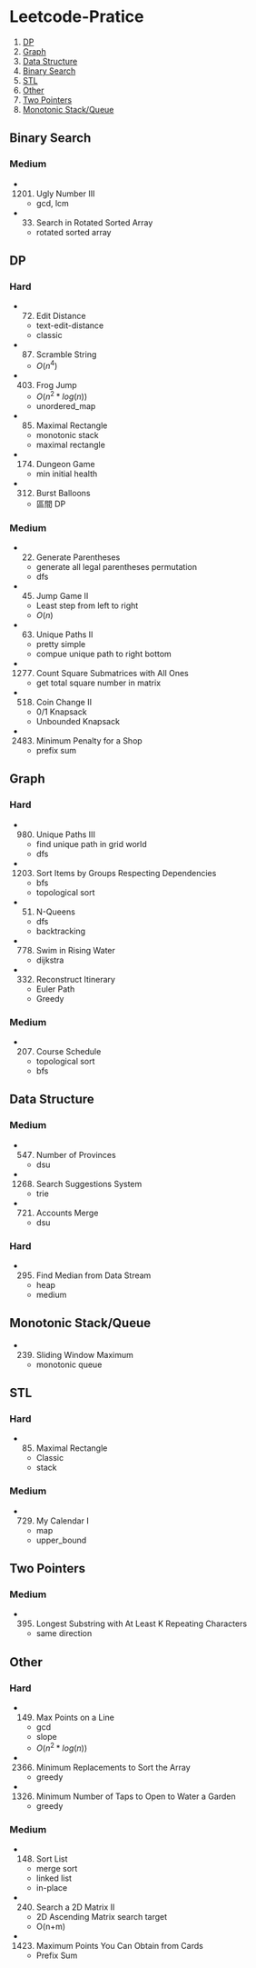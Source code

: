 # Leetcode-Pratice

1. [DP](#dp)
2. [Graph](#graph)
3. [Data Structure](#data-structure)
3. [Binary Search](#binary-search)
3. [STL](#STL)
4. [Other](#other)
5. [Two Pointers](#two-pointers)
6. [Monotonic Stack/Queue](#monotonic-stackqueue)

## Binary Search

### Medium

- 1201. Ugly Number III
  - gcd, lcm
- 33. Search in Rotated Sorted Array
  - rotated sorted array

## DP

### Hard

- 72. Edit Distance

  - text-edit-distance
  - classic

- 87. Scramble String

  - $O(n^4)$

- 403. Frog Jump

  - $O(n^2*log(n))$
  - unordered_map

- 85. Maximal Rectangle
  - monotonic stack
  - maximal rectangle

- 174. Dungeon Game
  - min initial health

- 312. Burst Balloons
  - 區間 DP


### Medium

- 22. Generate Parentheses

  - generate all legal parentheses permutation
  - dfs

- 45. Jump Game II
  - Least step from left to right
  - $O(n)$
- 63. Unique Paths II

  - pretty simple
  - compue unique path to right bottom

- 1277. Count Square Submatrices with All Ones

  - get total square number in matrix

- 518. Coin Change II
  - 0/1 Knapsack
  - Unbounded Knapsack

- 2483. Minimum Penalty for a Shop
    - prefix sum

## Graph

### Hard

- 980. Unique Paths III
  - find unique path in grid world
  - dfs
- 1203. Sort Items by Groups Respecting Dependencies
  - bfs
  - topological sort
- 51. N-Queens
  - dfs
  - backtracking
- 778. Swim in Rising Water
  - dijkstra
- 332. Reconstruct Itinerary
  - Euler Path
  - Greedy


### Medium

- 207. Course Schedule
  - topological sort
  - bfs

## Data Structure

### Medium

- 547. Number of Provinces
  - dsu

- 1268. Search Suggestions System
  - trie

- 721. Accounts Merge
  - dsu


### Hard
- 295. Find Median from Data Stream
    - heap
    - medium

## Monotonic Stack/Queue
- 239. Sliding Window Maximum
    - monotonic queue

## STL

### Hard

- 85. Maximal Rectangle
  - Classic
  - stack

### Medium
- 729. My Calendar I
  - map
  - upper_bound

## Two Pointers

### Medium

- 395. Longest Substring with At Least K Repeating Characters
  - same direction

## Other

### Hard

- 149. Max Points on a Line
  - gcd
  - slope
  - $O(n^2*log(n))$

- 2366. Minimum Replacements to Sort the Array
    - greedy

- 1326. Minimum Number of Taps to Open to Water a Garden
    - greedy

### Medium

- 148. Sort List

  - merge sort
  - linked list
  - in-place

- 240. Search a 2D Matrix II
  - 2D Ascending Matrix search target
  - O(n+m)

- 1423. Maximum Points You Can Obtain from Cards
  - Prefix Sum

